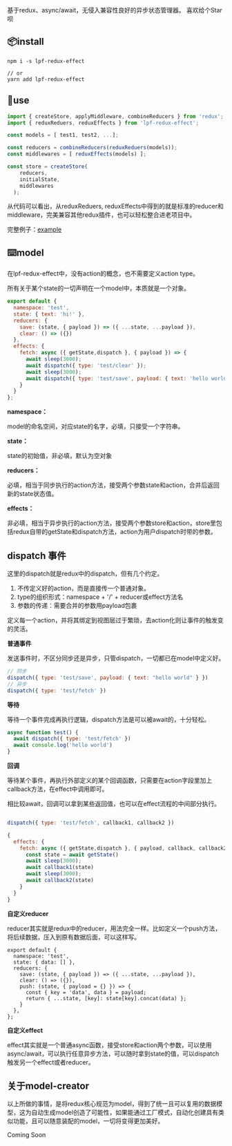 基于redux、async/await，无侵入兼容性良好的异步状态管理器。
喜欢给个Star呗
## 📦install

```
npm i -s lpf-redux-effect

// or
yarn add lpf-redux-effect
```

## 🔨use


```Javascript
import { createStore, applyMiddleware, combineReducers } from 'redux';
import { reduxReduers, reduxEffects } from 'lpf-redux-effect';

const models = [ test1, test2, ...];

const reducers = combineReducers(reduxReduers(models));
const middlewares = [ reduxEffects(models) ];

const store = createStore(
    reducers,
    initialState,
    middlewares
  );
```

从代码可以看出，从reduxReduers, reduxEffects中得到的就是标准的reducer和middleware，完美兼容其他redux插件，也可以轻松整合进老项目中。

完整例子：[example](example/src/store.js)

## ⌨️model

在lpf-redux-effect中，没有action的概念，也不需要定义action type。

所有关于某个state的一切声明在一个model中，本质就是一个对象。

```Javascript
export default {
  namespace: 'test',
  state: { text: 'hi!' },
  reducers: {
    save: (state, { payload }) => ({ ...state, ...payload }),
    clear: () => ({})
  },
  effects: {
    fetch: async ({ getState,dispatch }, { payload }) => {
      await sleep(3000);
      await dispatch({ type: 'test/clear' });
      await sleep(3000);
      await dispatch({ type: 'test/save', payload: { text: 'hello world' } });
    }
  }
};

```

**namespace：**

model的命名空间，对应state的名字，必填，只接受一个字符串。

**state：**

state的初始值，非必填，默认为空对象

**reducers：**

必填，相当于同步执行的action方法，接受两个参数state和action，合并后返回新的state状态值。

**effects：**

非必填，相当于异步执行的action方法，接受两个参数store和action，store里包括redux自带的getState和dispatch方法，action为用户dispatch时带的参数。

## dispatch 事件

这里的dispatch就是redux中的dispatch，但有几个约定。

1. 不传定义好的action，而是直接传一个普通对象。
2. type的组织形式：namespace + '/' + reducer或effect方法名
3. 参数的传递：需要合并的参数用payload包裹

定义每一个action，并将其绑定到视图层过于繁琐，去action化则让事件的触发变的灵活。

**普通事件**

发送事件时，不区分同步还是异步，只管dispatch，一切都已在model中定义好。

```javascript
// 同步
dispatch({ type: 'test/save', payload: { text: "hello world" } })
// 异步
dispatch({ type: 'test/fetch' })
```

**等待**

等待一个事件完成再执行逻辑，dispatch方法是可以被await的，十分轻松。

```javascript
async function test() {
  await dispatch({ type: 'test/fetch' })
  await console.log('hello world')
}
```

**回调**

等待某个事件，再执行外部定义的某个回调函数，只需要在action字段里加上callback方法，在effect中调用即可。

相比较await，回调可以拿到某些返回值，也可以在effect流程的中间部分执行。

```javascript

dispatch({ type: 'test/fetch', callback1, callback2 })

{
  effects: {
    fetch: async ({ getState,dispatch }, { payload, callback, callback2 }) => {
      const state = await getState()
      await sleep(3000);
      await callback1(state)
      await sleep(3000);
      await callback2(state)
    }
  }
}
```
**自定义reducer**

reducer其实就是redux中的reducer，用法完全一样。比如定义一个push方法，将后续数据，压入到原有数据后面，可以这样写。


```
export default {
  namespace: 'test',
  state: { data: [] },
  reducers: {
    save: (state, { payload }) => ({ ...state, ...payload }),
    clear: () => ({}),
    push: (state, { payload = {} }) => {
      const { key = 'data', data } = payload;
      return { ...state, [key]: state[key].concat(data) };
    }
  },
};
```

**自定义effect**

effect其实就是一个普通async函数，接受store和action两个参数，可以使用async/await，可以执行任意异步方法，可以随时拿到state的值，可以dispatch触发另一个effect或者reducer。

## 关于model-creator

以上所做的事情，是将redux核心规范为model，得到了统一且可以复用的数据模型，这为自动生成model创造了可能性，如果能通过工厂模式，自动化创建具有类似功能，且可以随意装配的model，一切将变得更加美好。

Coming Soon


